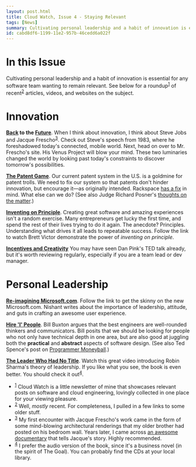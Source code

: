 ```yaml
---
layout: post.html
title: Cloud Watch, Issue 4 - Staying Relevant
tags: [News]
summary: Cultivating personal leadership and a habit of innovation is essential for any software team wanting to remain relevant.
id: cabd8df6-1199-11e2-957b-46cedd6a022f
---
```


# In this Issue #

Cultivating personal leadership and a habit of innovation is essential for any software team wanting to remain relevant. See below for a roundup<sup><a name="id-1" href="#id-1.ftn">1</a></sup> of recent<sup><a name="id-2" href="#id-2.ftn">2</a></sup> articles, videos, and websites on the subject. 

# Innovation #

**[Back][speech] to the [Future][venus]**. When I think about innovation, I think about Steve Jobs and Jacque Frescho<sup><a name="id-23" href="#id-3.ftn">3</a></sup>. Check out Steve's speech from 1983, where he foreshadowed today's connected, mobile world. Next, head on over to Mr. Frescho's site. His Venus Project will blow your mind. These two luminaries changed the world by looking past today's constraints to discover tomorrow's possibilities.

**[The Patent Game][patents-1]**. Our current patent system in the U.S. is a goldmine for patent trolls. We need to fix our system so that patents don't hinder innovation, but encourage it&mdash;as originally intended. Rackspace [has a fix][troll-pay] in mind. What else can we do? (See also Judge Richard Posner's [thoughts on the matter][patents-2].)

**[Inventing on Principle][principle]**. Creating great software and amazing experiences isn't a random exercise. Many entrepreneurs get lucky the first time, and spend the rest of their lives trying to do it again. The anecdote? Principles. Understanding what drives it all leads to repeatable success. Follow the link to watch Brett Victor demonstrate the power of *inventing on principle*.

**[Incentives and Creativity][pink]** You may have seen Dan Pink's  TED talk already, but it's worth reviewing regularly, especially if you are a team lead or dev manager.

[troll-pay]: http://www.rackspace.com/blog/patent-trolls-make-them-pay/
[venus]: http://www.thevenusproject.com/
[speech]: http://lifelibertytech.com/2012/10/02/the-lost-steve-jobs-speech-from-1983-foreshadowing-wireless-networking-the-ipad-and-the-app-store/
[patents-1]:http://arstechnica.com/tech-policy/2012/09/how-a-rogue-appeals-court-wrecked-the-patent-system/
[patents-2]:http://arstechnica.com/tech-policy/2012/10/judge-decries-excessive-copyright-and-software-patent-protections/
[principle]: http://vimeo.com/36579366
[pink]: http://www.ted.com/talks/dan_pink_on_motivation.html

# Personal Leadership #

**[Re-imagining Microsoft.com][new-msft]**. Follow the link to get the skinny on the new Microsoft.com. Nishant writes about the importance of leadership, attitude, and guts in crafting an awesome user experience.

**[Hire '<span class="mono">I</span>' People][hire-i-people]**. Bill Buxton argues that the best engineers are well-rounded thinkers and communicators. Bill posits that we should be looking for people who not only have technical depth in one area, but are also good at juggling both the **practical** and **abstract** aspects of software design. (See also Ted Spence's post on [Programmer Moneyball][moneyball].)

**[The Leader Who Had No Title][no-title]**. Watch this great video introducing Robin Sharma's theory of leadership. If you like what you see, the book is even better. You should check it out<sup><a name="id-4" href="#id-4.ftn">4</a></sup>.

[new-msft]: http://rainypixels.com/words/the-story-of-the-new-microsoft-com/
[hire-i-people]: http://www.businessweek.com/innovate/content/jul2009/id20090713_332802.htm
[no-title]: http://www.youtube.com/watch?v=BA9Qu4-b-M0&feature=youtube_gdata
[moneyball]: http://www.altdevblogaday.com/2012/07/18/programmer-moneyball/

<ul class="footnotes">
  <li>
    <sup><a name="id-1.ftn" href="#id-1">1</a></sup> Cloud Watch is a little newsletter of mine that showcases relevant posts on software and cloud engineering, lovingly collected in one place for your viewing pleasure. 
  </li>
  <li>
    <sup><a name="id-2.ftn" href="#id-2">2</a></sup> Well, <i>mostly</i> recent. For completeness, I pulled in a few links to some older stuff. 
  </li>
  <li>
    <sup><a name="id-3.ftn" href="#id-3">3</a></sup> My first encounter with Jacque Frescho's work came in the form of some mind-blowing architectural renderings that my older brother had posted on his bedroom wall. Years later, I came across <a href="http://movies.netflix.com/WiMovie/Future_by_Design/70101466?trkid=2361637">an awesome documentary</a> that tells Jacque's story. Highly recommended.
  </li>
  <li>
    <sup><a name="id-4.ftn" href="#id-4">4</a></sup> I prefer the audio version of the book, since it's a business novel (in the spirit of The Goal). You can probably find the CDs at your local library.
  </li>

</ul>


